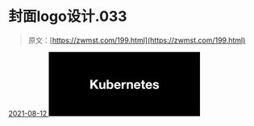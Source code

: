 <!--yml
category: 未分类
date: 0001-01-01 00:00:00
-->

# 封面logo设计.033

> 原文：[https://zwmst.com/199.html](https://zwmst.com/199.html)

   [ <time datetime="2021-08-12T09:33:00+08:00"> 2021-08-12 </time> ](https://zwmst.com/%e5%b0%81%e9%9d%a2logo%e8%ae%be%e8%ae%a1-033-2)  [![](img/7207f6c78fa1d794afccf905a5421a94.png)](https://zwmst.com/wp-content/uploads/2021/08/1628731980-5cb3683f5374f8c.jpeg)